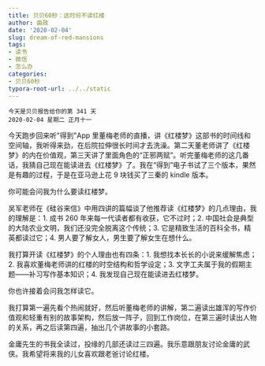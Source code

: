 ```yaml
---
title: 贝贝60秒：这时何不读红楼
author: 曲政
date: '2020-02-04'
slug: dream-of-red-mansions
tags:
- 读书
- 微信
- 怎么办
categories:
- 贝贝60秒
typora-root-url: ../../static
---
```

```
今天是贝贝报告给你的第 341 天   
2020-02-04 星期二 正月十一
```

今天跑步回来听"得到"App 里董梅老师的直播，讲《红楼梦》这部书的时间线和空间轴，我听得来劲，在后院拉伸很长时间才去洗澡。第二天董老师讲了《红楼梦》的内在价值观，第三天讲了里面角色的“正邪两赋”。听完董梅老师的这几番话，我猜自己现在能读进去《红楼梦》了。我在“得到”电子书试了三个版本，果然是有趣的过程，于是在亚马逊上花 9 块钱买了三秦的 kindle 版本。

你可能会问我为什么要读红楼梦。

吴军老师在《硅谷来信》中用四讲的篇幅谈了他推荐读《红楼梦》的几点理由，我的理解是：1. 成书 260 年来每一代读者都有收获，它不过时；2. 中国社会是典型的大陆农业文明，我们还没完全脱离这个传统；3. 它是精致生活的百科全书，精英都读过它；4. 男人要了解女人，男生要了解女生在想什么。

我打算开读《红楼梦》的个人理由也有四条：1. 我想找本长长的小说来缓解焦虑；2. 我喜欢董梅老师讲的红楼的时空结构和哲学设定；3. 文字工夫属于我的假期主题——补习写作基本知识；4. 我发现自己现在能读进去红楼梦。

你也许接着会问我怎样读它。

我打算第一遍先看个热闹就好，然后听董梅老师的讲解，第二遍读出雄浑的写作价值观和轻重有别的故事架构，然后放一阵子，回到工作岗位，在第三遍时读出人物的关系，再之后读第四遍，抽出几个讲故事的小套路。

金庸先生的书我全读过，投缘的几部还读过三四遍。我乐意跟朋友讨论金庸的武侠。我希望将来我的儿女喜欢跟老爸讨论红楼。